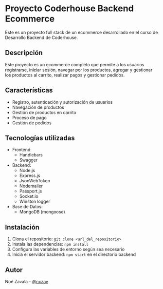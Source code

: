 # Proyecto Coderhouse Backend Ecommerce

Este es un proyecto full stack de un ecommerce desarrollado en el curso de Desarrollo Backend de Coderhouse.

## Descripción

Este proyecto es un ecommerce completo que permite a los usuarios registrarse, iniciar sesión, navegar por los productos, agregar y gestionar los productos al carrito, realizar pagos y gestionar pedidos.

## Características

- Registro, autenticación y autorización de usuarios
- Navegación de productos
- Gestión de productos en carrito
- Proceso de pago
- Gestión de pedidos

## Tecnologías utilizadas

- Frontend:
  - Handlebars
  - Swagger
- Backend:
  - Node.js
  - Express.js
  - JsonWebToken
  - Nodemailer
  - Passport.js
  - Socket.io
  - Winston logger
- Base de Datos:
  - MongoDB (mongoose)

## Instalación

1. Clona el repositorio: `git clone <url_del_repositorio>`
3. Instala las dependencias: `npm install`
4. Configura las variables de entorno según sea necesario
5. Inicia el servidor backend: `npm start` en el directorio backend

## Autor

Noé Zavala - [@nxzav](https://github.com/nxzav)